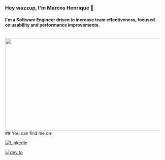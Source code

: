 ### Hey wazzup, I'm Marcos Henrique 👋

#### I'm a Software Engineer driven to increase team effectiveness, focused on usability and performance improvements.
<br>
<a href="https://github.com/devxb/gitanimals">
<img
  src="https://render.gitanimals.org/farms/wakeupmh"
  width="600"
  height="300"
/>
</a>
<br>
## You can find me on:

<a href="https://www.linkedin.com/in/marcos-henrique-21415317a"><img src="https://img.shields.io/badge/LinkedIn--_.svg?style=social&logo=linkedin" alt="LinkedIn"></a>

<a href="https://dev.to/wakeupmh"><img src="https://img.shields.io/badge/dev.to-articles-blueviolet" alt="dev.to"></a>

